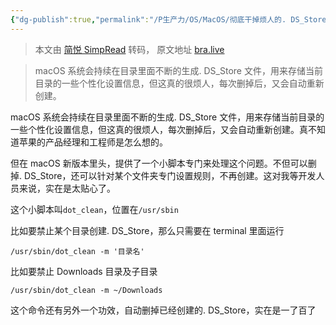 ```yaml
---
{"dg-publish":true,"permalink":"/P生产力/OS/MacOS/彻底干掉烦人的. DS_Store 文件/","noteIcon":"","created":"2024-06-22T22:30:23.271+08:00","updated":"2024-06-29T00:48:54.000+08:00"}
---
```


> 本文由 [简悦 SimpRead](http://ksria.com/simpread/) 转码， 原文地址 [bra.live](https://bra.live/how-to-disable-ds-store-permanently/)

> macOS 系统会持续在目录里面不断的生成. DS_Store 文件，用来存储当前目录的一些个性化设置信息，但这真的很烦人，每次删掉后，又会自动重新创建。

macOS 系统会持续在目录里面不断的生成. DS_Store 文件，用来存储当前目录的一些个性化设置信息，但这真的很烦人，每次删掉后，又会自动重新创建。真不知道苹果的产品经理和工程师是怎么想的。

但在 macOS 新版本里头，提供了一个小脚本专门来处理这个问题。不但可以删掉. DS_Store，还可以针对某个文件夹专门设置规则，不再创建。这对我等开发人员来说，实在是太贴心了。

这个小脚本叫`dot_clean`，位置在`/usr/sbin`

比如要禁止某个目录创建. DS_Store，那么只需要在 terminal 里面运行

`/usr/sbin/dot_clean -m '目录名'`

比如要禁止 Downloads 目录及子目录

`/usr/sbin/dot_clean -m ~/Downloads`

这个命令还有另外一个功效，自动删掉已经创建的. DS_Store，实在是一了百了